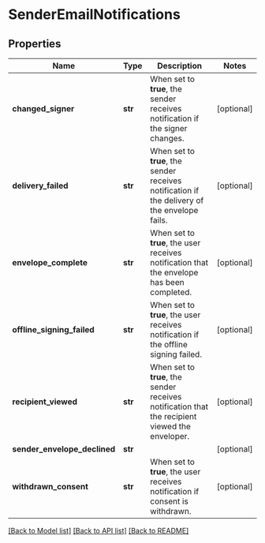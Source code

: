 # SenderEmailNotifications

## Properties
Name | Type | Description | Notes
------------ | ------------- | ------------- | -------------
**changed_signer** | **str** | When set to **true**, the sender receives notification if the signer changes. | [optional] 
**delivery_failed** | **str** | When set to **true**, the sender receives notification if the delivery of the envelope fails. | [optional] 
**envelope_complete** | **str** | When set to **true**, the user receives notification that the envelope has been completed. | [optional] 
**offline_signing_failed** | **str** | When set to **true**, the user receives notification if the offline signing failed. | [optional] 
**recipient_viewed** | **str** | When set to **true**, the sender receives notification that the recipient viewed the enveloper. | [optional] 
**sender_envelope_declined** | **str** |  | [optional] 
**withdrawn_consent** | **str** | When set to **true**, the user receives notification if consent is withdrawn. | [optional] 

[[Back to Model list]](../README.md#documentation-for-models) [[Back to API list]](../README.md#documentation-for-api-endpoints) [[Back to README]](../README.md)


